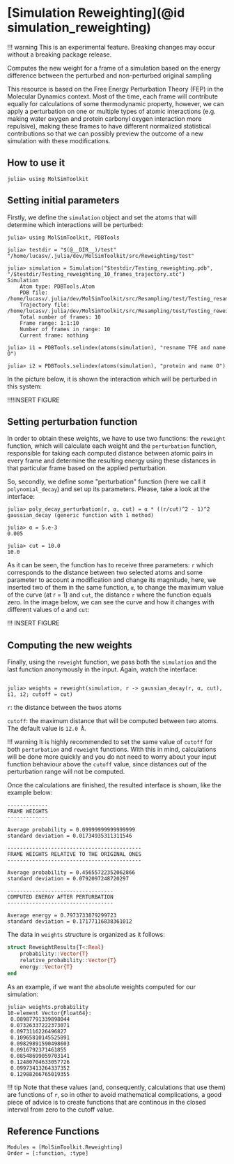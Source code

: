 # [Simulation Reweighting](@id simulation_reweighting)

!!! warning
    This is an experimental feature. Breaking changes may occur without 
    a breaking package release.

Computes the new weight for a frame of a simulation based on the energy difference between the perturbed and non-perturbed original sampling

This resource is based on the Free Energy Perturbation Theory (FEP) in the Molecular Dynamics context. Most of the time, each frame will contribute equally
for calculations of some thermodynamic property, however, we can apply a perturbation on one or multiple types of atomic
interactions (e.g. making water oxygen and protein carbonyl oxygen interaction more repulsive), making these frames to have different normalized statistical contributions so that we can 
possibly preview the outcome of a new simulation with these modifications.

## How to use it
```julia-repl
julia> using MolSimToolkit
```

## Setting initial parameters
Firstly, we define the ```simulation``` object and set the atoms that will determine which interactions will be perturbed:

```julia-repl
julia> using MolSimToolkit, PDBTools

julia> testdir = "$(@__DIR__)/test"
"/home/lucasv/.julia/dev/MolSimToolkit/src/Reweighting/test"

julia> simulation = Simulation("$testdir/Testing_reweighting.pdb", "/$testdir/Testing_reweighting_10_frames_trajectory.xtc")
Simulation 
    Atom type: PDBTools.Atom
    PDB file: /home/lucasv/.julia/dev/MolSimToolkit/src/Resampling/test/Testing_resampling.pdb
    Trajectory file: /home/lucasv/.julia/dev/MolSimToolkit/src/Resampling/test/Testing_reweighting_10_frames_trajectory.xtc
    Total number of frames: 10
    Frame range: 1:1:10
    Number of frames in range: 10
    Current frame: nothing

julia> i1 = PDBTools.selindex(atoms(simulation), "resname TFE and name O")

julia> i2 = PDBTools.selindex(atoms(simulation), "protein and name O")
```
In the picture below, it is shown the interaction which will be perturbed in this system:

!!!!INSERT FIGURE

## Setting perturbation function
In order to obtain these weights, we have to use two functions: the ```reweight``` function, which will calculate each weight and the ```perturbation``` function, responsible for taking each computed distance between atomic pairs in every frame and determine the resulting energy using these distances in that particular frame based on the applied perturbation.

So, secondly, we define some "perturbation" function (here we call it ```polynomial_decay```) and set up its parameters. Please, take a look at the interface:

```julia-repl
julia> poly_decay_perturbation(r, α, cut) = α * ((r/cut)^2 - 1)^2
gaussian_decay (generic function with 1 method)

julia> α = 5.e-3
0.005

julia> cut = 10.0
10.0
```


As it can be seen, the function has to receive three parameters: `r` which corresponds to the distance between two selected atoms and some parameter to account a modification and change its magnitude, here, we inserted two of them in the same function, `α`, to change the maximum value of the curve (at r = 1) and `cut`, the distance `r` where the function equals zero. In the image below, we can see the curve and how it changes with different values of `α` and `cut`:

!!! INSERT FIGURE

## Computing the new weights
Finally, using the ```reweight``` function, we pass both the ```simulation``` and the last function anonymously in the input. Again, watch the interface:

```julia-repl

julia> weights = reweight(simulation, r -> gaussian_decay(r, α, cut), i1, i2; cutoff = cut)
```

`r`: the distance between the twos atoms 

`cutoff`: the maximum distance that will be computed between two atoms. The default value is `12.0 Å`.

!!! warning
    It is highly recommended to set the same value of `cutoff` for both `perturbation` and `reweight` functions.
    With this in mind, calculations will be done more quickly and you do not need to worry about your input function
    behaviour above the `cutoff` value, since distances out of the perturbation range will not be computed.

Once the calculations are finished, the resulted interface is shown, like the example below:
```julia-repl
-------------
FRAME WEIGHTS
-------------

Average probability = 0.09999999999999999
standard deviation = 0.01734935311311546

-------------------------------------------
FRAME WEIGHTS RELATIVE TO THE ORIGINAL ONES
-------------------------------------------

Average probability = 0.45655722352062866
standard deviation = 0.0792097248720297

----------------------------------
COMPUTED ENERGY AFTER PERTURBATION
----------------------------------

Average energy = 0.7973733879299723
standard deviation = 0.17177116838361012
```

The data in ```weights``` structure is organized as it follows:

```julia
struct ReweightResults{T<:Real}
    probability::Vector{T}
    relative_probability::Vector{T}
    energy::Vector{T}
end
```

As an example, if we want the absolute weights computed for our simulation:

```julia-repl
julia> weights.probability
10-element Vector{Float64}:
 0.08987791339898044
 0.07326337222373071
 0.0973116226496827
 0.10965810145525891
 0.09829891590498603
 0.0916792371461855
 0.08548699059703141
 0.12480704633057726
 0.09973413264337352
 0.12988266765019355
```

!!! tip
    Note that these values (and, consequently, calculations that use them) are functions of `r`, 
    so in other to avoid mathematical complications, a good piece of advice is to create functions that 
    are continous in the closed interval from zero to the cutoff value.  

## Reference Functions
```@autodocs
Modules = [MolSimToolkit.Reweighting]
Order = [:function, :type]
```
